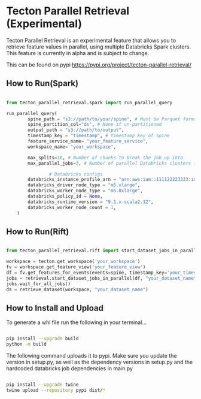 # Tecton Parallel Retrieval (Experimental)

Tecton Parallel Retrieval is an experimental feature that allows you to
retrieve feature values in parallel, using multiple Databricks Spark
clusters. This feature is currently in alpha and is subject to change.

This can be found on pypi https://pypi.org/project/tecton-parallel-retrieval/

## How to Run(Spark)

```python

from tecton_parallel_retrieval.spark import run_parallel_query

run_parallel_query(
        spine_path = "s3://path/to/your/spine", # Must be Parquet format
        spine_partition_col="ds", # None if un-partitioned
        output_path = "s3://path/to/output",
        timestamp_key = "timestamp", # timestamp key of spine
        feature_service_name= "your_feature_service",
        workspace_name= "your_workspace",

        max_splits=10, # Number of chunks to break the job up into
        max_parallel_jobs=3, # Number of parallel Databricks clusters that run retrieval

				# Databricks configs
        databricks_instance_profile_arn = "arn:aws:iam::111122223333:instance-profile/your-databricks-instance-profile",
        databricks_driver_node_type = "m5.xlarge",
        databricks_worker_node_type = "m5.8xlarge",
        databricks_policy_id = None,
        databricks_runtime_version = "9.1.x-scala2.12",
        databricks_worker_node_count = 1,
    )

```

## How to Run(Rift)

```python

from tecton_parallel_retrieval.rift import start_dataset_jobs_in_parallel, retrieve_dataset

workspace = tecton.get_workspace('your_workspace')
fv = workspace.get_feature_view('your_feature_view')
df = fv.get_features_for_events(events=spine, timestamp_key='your_timestamp_key')
jobs = retrieval.start_dataset_jobs_in_parallel(df, "your_dataset_name", 3)
jobs.wait_for_all_jobs()
ds = retrieve_dataset(workspace, "your_dataset_name")


```

## How to Install and Upload

To generate a whl file run the following in your terminal...

```bash

pip install --upgrade build
python -m build

```

The following command uploads it to pypi.
Make sure you update the version in setup.py, as well as the dependency versions in setup.py and the hardcoded databricks job dependencies in main.py

```bash

pip install --upgrade twine
twine upload --repository pypi dist/*

```
